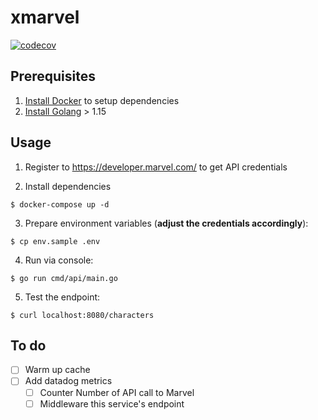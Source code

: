 # xmarvel

[![codecov](https://codecov.io/gh/ivantedja/xmarvel/branch/master/graph/badge.svg)](https://codecov.io/gh/ivantedja/xmarvel)

## Prerequisites

1. [Install Docker](https://docs.docker.com/engine/install/) to setup dependencies
2. [Install Golang](https://golang.org/dl/) > 1.15

## Usage

1. Register to https://developer.marvel.com/ to get API credentials

2. Install dependencies
```
$ docker-compose up -d
```

3. Prepare environment variables (**adjust the credentials accordingly**):
```
$ cp env.sample .env
```

4. Run via console:
```
$ go run cmd/api/main.go
```

5. Test the endpoint:
```
$ curl localhost:8080/characters
```

## To do

- [ ] Warm up cache
- [ ] Add datadog metrics
  - [ ] Counter Number of API call to Marvel
  - [ ] Middleware this service's endpoint
